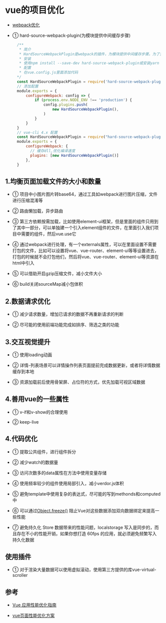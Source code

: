 # vue的项目优化

* [webpack优化](https://segmentfault.com/a/1190000016816813)

* ① hard-source-webpack-plugin(为模块提供中间缓存步骤)

  ```js
    /**
     * 简介
     * HardSourceWebpackPlugin是webpack的插件，为模块提供中间缓存步骤。为了查看结果，您需要使用此插件运行webpack两次：第一次构建将花费正常的时间。第二次构建将显着加快（大概提升90%的构建速度）。
     * 安装
     * 使用npm install --save-dev hard-source-webpack-plugin或安装yarn add --dev hard-source-webpack-plugin。
     * 配置
     * 在vue.config.js里面添加代码
    */
    const HardSourceWebpackPlugin = require('hard-source-webpack-plugin') // 引入包
    // 添加配置
    module.exports = {
        configureWebpack: config => {
            if (process.env.NODE_ENV !== 'production') {
                config.plugins.push(
                    new HardSourceWebpackPlugin(),
                )
            }
        }
    }
    // vue-cli 4.x 配置
    const HardSourceWebpackPlugin = require("hard-source-webpack-plugin")
    module.exports = {
        configureWebpack: {
          // 缓存dll,优化编译速度
          plugins: [new HardSourceWebpackPlugin()]
        },
    }
  
  ```

## 1.均衡页面加载文件的大小和数量

* ① 项目中小图片图片转base64，通过工具如webpack进行图片压缩，文件进行压缩混淆等

* ② 路由懒加载，异步路由

* ③ 第三方依赖按需加载，比如使用element-ui框架，但是里面的组件只用到了其中一部分，可以单独建一个引入element组件的文件，在里面引入我们项目中需要的组件，然后vue.use它

* ④ 通过webpack进行处理，有一个externals属性，可以在里面设置不需要打包的文件，比如可以设置将vue、vue-router、element-ui等等设置进去，打包的时候就不会打包他们，然后将vue、vue-router、element-ui等资源在html中引入

* ⑤ 可以借助开启gzip压缩文件，减小文件大小

* ⑥ build关闭sourceMap减小包体积

## 2.数据请求优化

* ① 减少请求数量，增加已请求的数据不再重新请求的判断

* ② 尽可能的使用前端功能完成如排序、筛选之类的功能

## 3.交互视觉提升

* ① 使用loading动画

* ② 详情-列表场景可以详情操作列表页面提前完成数据更新，或者将详情数据缓存到本地

* ③ 资源加载前后使用骨架屏、占位符的方式，优先加载可视区域数据

## 4.善用vue的一些属性

* ① v-if和v-show的合理使用

* ② keep-live

## 4.代码优化

* ① 提取公共组件，进行组件拆分

* ② 减少watch的数据量

* ③ 访问次数多的data属性在方法中使用变量存储

* ④ 使用频率较少的组件使用局部引入，减小verdor.js体积

* ⑤ 避免template中使用复杂的表达式，尽可能的写到methonds和computed 中

* ⑥ 可以通过[Object.freeze()](https://www.jianshu.com/p/56168a779849) 阻止Vue对这些数据添加双向数据绑定来提高一些性能

* ⑦ 避免持久化 Store 数据带来的性能问题，localstorage 写入是同步的，而且存在不小的性能开销，如果你想打造 60fps 的应用，就必须避免频繁写入持久化数据

## 使用插件

* ① 对于渲染大量数据可以使用虚拟滚动，使用第三方提供的库vue-virtual-scroller

## 参考

* [Vue 应用性能优化指南](https://juejin.im/post/5b960fcae51d450e9d645c5f)

* [vue页面性能优化方案](https://www.cnblogs.com/xsilence/p/10916845.html)
